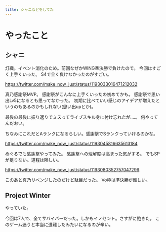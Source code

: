 ```yaml
---
title: シャニなどをしてた
---
```


# やったこと

## シャニ

灯織。イベント消化のため。前回なぜかWING準決勝で負けたので。
今回はすごく上手くいった。
S4で全く負けなかったのがすごい。

<https://twitter.com/make_now_just/status/1193033016471212032>

真乃感謝祭MVP。
感謝祭がこんなに上手くいったの初めてかも。
感謝祭で思い出Lv5になるとも思ってなかった。
初期に比べていい感じのアイデアが増えたというのもあるのかもしれない(思い出upとか)。

最後の最後に振り返りでミスってライブスキル身に付け忘れたが‥‥。
何やってんだおい。

ちなみにこれだとAランクになるらしい。感謝祭でSランクっていけるのかな。

<https://twitter.com/make_now_just/status/1193045816635613184>

めぐるでも感謝祭やってみた。
感謝祭への理解度は高まった気がする。
でもSPが足りない。道程は険しい。

<https://twitter.com/make_now_just/status/1193080352757047296>

このあと真乃リベンジしたのだけど駄目だった。
Vo極は準決勝が難しい。

## Project Winter

やっていた。

今回は7人で、全てサバイバーだった。しかもイノセント。さすがに飽きた。
このゲーム迷うと本当に遭難したみたいになるのが辛い。
